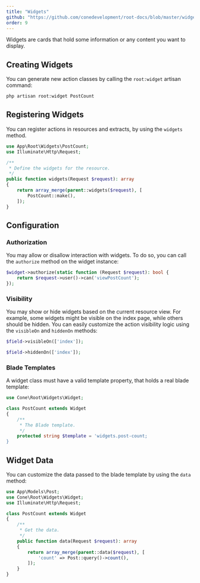 ```yaml
---
title: "Widgets"
github: "https://github.com/conedevelopment/root-docs/blob/master/widgets.md"
order: 9
---
```


Widgets are cards that hold some information or any content you want to display.

## Creating Widgets

You can generate new action classes by calling the `root:widget` artisan command:

```sh
php artisan root:widget PostCount
```

## Registering Widgets

You can register actions in resources and extracts, by using the `widgets` method.

```php
use App\Root\Widgets\PostCount;
use Illuminate\Http\Request;

/**
 * Define the widgets for the resource.
 */
public function widgets(Request $request): array
{
    return array_merge(parent::widgets($request), [
        PostCount::make(),
    ]);
}
```

## Configuration

### Authorization

You may allow or disallow interaction with widgets. To do so, you can call the `authorize` method on the widget instance:

```php
$widget->authorize(static function (Request $request): bool {
    return $request->user()->can('viewPostCount');
});
```

### Visibility

You may show or hide widgets based on the current resource view. For example, some widgets might be visible on the index page, while others should be hidden. You can easily customize the action visibility logic using the `visibleOn` and `hiddenOn` methods:

```php
$field->visibleOn(['index']);

$field->hiddenOn(['index']);
```

### Blade Templates

A widget class must have a valid template property, that holds a real blade template:

```php
use Cone\Root\Widgets\Widget;

class PostCount extends Widget
{
    /**
     * The Blade template.
     */
    protected string $template = 'widgets.post-count;
}
```

## Widget Data

You can customize the data passed to the blade template by using the `data` method:

```php
use App\Models\Post;
use Cone\Root\Widgets\Widget;
use Illuminate\Http\Request;

class PostCount extends Widget
{
    /**
     * Get the data.
     */
    public function data(Request $request): array
    {
        return array_merge(parent::data($request), [
            'count' => Post::query()->count(),
        ]);
    }
}
```
